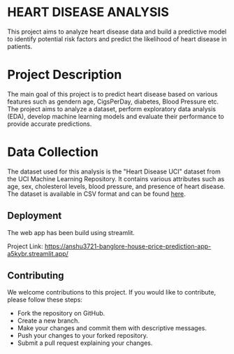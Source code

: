 
# HEART DISEASE ANALYSIS

This project aims to analyze heart disease data and build a predictive model to identify potential risk factors and predict the likelihood of heart disease in patients.


# Project Description

The main goal of this project is to predict heart disease based on various features such as gendern age, CigsPerDay, diabetes, Blood Pressure etc. The project aims to analyze a dataset, perform exploratory data analysis (EDA), develop machine learning models and evaluate their performance to provide accurate predictions.
# Data Collection

The dataset used for this analysis is the "Heart Disease UCI" dataset from the UCI Machine Learning Repository. It contains various attributes such as age, sex, cholesterol levels, blood pressure, and presence of heart disease. The dataset is available in CSV format and can be found [here](https://www.kaggle.com/code/neisha/heart-disease-prediction-using-logistic-regression).
## Deployment

The web app has been build using streamlit.

 Project Link: https://anshu3721-banglore-house-price-prediction-app-a5kybr.streamlit.app/
## Contributing

We welcome contributions to this project. If you would like to contribute, please follow these steps:

- Fork the repository on GitHub.
- Create a new branch.
- Make your changes and commit them with descriptive messages.
- Push your changes to your forked repository.
- Submit a pull request explaining your changes.

